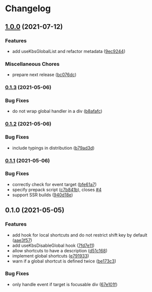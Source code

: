 # Changelog

## [1.0.0](https://www.github.com/zakodium/react-kbs/compare/v0.1.3...v1.0.0) (2021-07-12)


### Features

* add useKbsGlobalList and refactor metadata ([9ec9244](https://www.github.com/zakodium/react-kbs/commit/9ec924423192766325b1b62925bd2b54643f78ac))


### Miscellaneous Chores

* prepare next release ([bc076dc](https://www.github.com/zakodium/react-kbs/commit/bc076dc3802485d2a7673f3231d15902bdbda03c))

### [0.1.3](https://www.github.com/zakodium/react-kbs/compare/v0.1.2...v0.1.3) (2021-05-06)


### Bug Fixes

* do not wrap global handler in a div ([b8afafc](https://www.github.com/zakodium/react-kbs/commit/b8afafcfcaef64d6c4173e6b549dbac7e6018ee5))

### [0.1.2](https://www.github.com/zakodium/react-kbs/compare/v0.1.1...v0.1.2) (2021-05-06)


### Bug Fixes

* include typings in distribution ([b79ad3d](https://www.github.com/zakodium/react-kbs/commit/b79ad3de3a2f7f9295d82b34d1f9bf15ca2b4b53))

### [0.1.1](https://www.github.com/zakodium/react-kbs/compare/v0.1.0...v0.1.1) (2021-05-06)


### Bug Fixes

* correctly check for event target ([bfe61a7](https://www.github.com/zakodium/react-kbs/commit/bfe61a7a55af0e8206b578e8865b490e8bc66e49))
* specify prepack script ([c7b841b](https://www.github.com/zakodium/react-kbs/commit/c7b841b4224e87a5fe8aef2a88bf6acd4b19d7a7)), closes [#4](https://www.github.com/zakodium/react-kbs/issues/4)
* support SSR builds ([940d18e](https://www.github.com/zakodium/react-kbs/commit/940d18e281da2108ef10b11ed104c376df5baa8e))

## 0.1.0 (2021-05-05)


### Features

* add hook for local shortcuts and do not restrict shift key by default ([aae3f57](https://www.github.com/zakodium/react-kbs/commit/aae3f570559167ba8edf14a93b436933f47454e5))
* add useKbsDisableGlobal hook ([7fd7e11](https://www.github.com/zakodium/react-kbs/commit/7fd7e11f6cd13fd6bc9e4c39b83f06efcf4df446))
* allow shortcuts to have a description ([d51c168](https://www.github.com/zakodium/react-kbs/commit/d51c16860d1c626f4b304f5fae80197af0c5e120))
* implement global shortcuts ([e791933](https://www.github.com/zakodium/react-kbs/commit/e791933de99a770bddf95fa9d2365fcd1652320d))
* warn if a global shortcut is defined twice ([be173c3](https://www.github.com/zakodium/react-kbs/commit/be173c3d9b29cf5ae484b874c67fc08afad6a64d))


### Bug Fixes

* only handle event if target is focusable div ([67e101f](https://www.github.com/zakodium/react-kbs/commit/67e101f6c7fa56c7ddebeb34bdd58f7fc71ef057))
